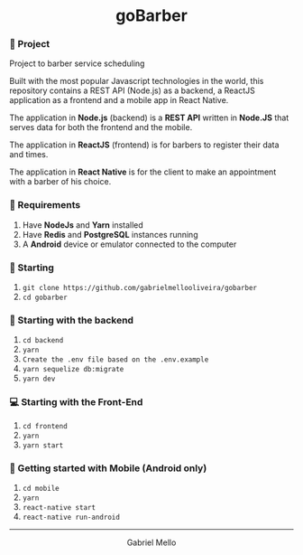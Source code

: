<h1 align="center">
  goBarber
</h1>

### 📜 Project
Project to barber service scheduling

Built with the most popular Javascript technologies in the world, this repository contains a REST API (Node.js) as a backend, a ReactJS application as a frontend and a mobile app in React Native.

The application in **Node.js** (backend) is a **REST API** written in **Node.JS** that serves data for both the frontend and the mobile.

The application in **ReactJS** (frontend) is for barbers to register their data and times.

The application in **React Native** is for the client to make an appointment with a barber of his choice.

### 🔽 Requirements
1. Have **NodeJs** and **Yarn** installed
2. Have **Redis** and **PostgreSQL** instances running
3. A **Android** device or emulator connected to the computer

### :rocket: Starting
1. ``git clone https://github.com/gabrielmellooliveira/gobarber``
2. ``cd gobarber``

### :rocket: Starting with the backend
1. ``cd backend``
2. ``yarn``
3. ``Create the .env file based on the .env.example``
4. ``yarn sequelize db:migrate``
6. ``yarn dev``

### 💻 Starting with the Front-End 
1. ``cd frontend``
2. ``yarn``
3. ``yarn start``

### 📱 Getting started with Mobile (Android only)
1. ``cd mobile``
2. ``yarn``
5. ``react-native start``
6. ``react-native run-android``

<hr>
<p align="center"> Gabriel Mello </p>
